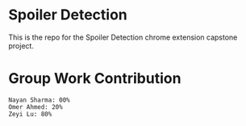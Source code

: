 # Spoiler Detection

This is the repo for the Spoiler Detection chrome extension capstone project.

# Group Work Contribution
```
Nayan Sharma: 00%
Omer Ahmed: 20%
Zeyi Lu: 80%
```

